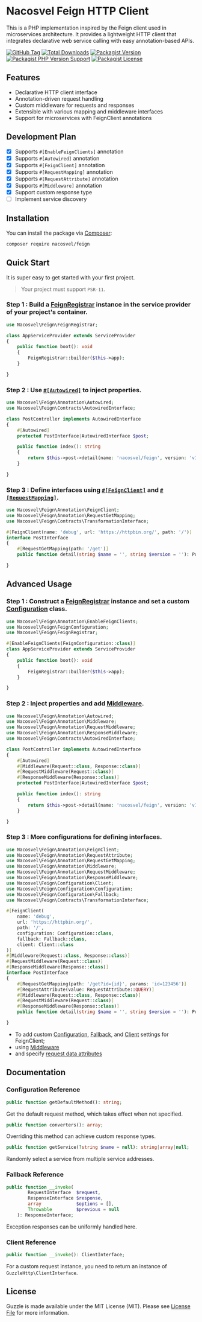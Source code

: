 # Nacosvel Feign HTTP Client

This is a PHP implementation inspired by the Feign client used in microservices architecture. It provides a lightweight
HTTP client that integrates declarative web service calling with easy annotation-based APIs.

[![GitHub Tag](https://img.shields.io/github/v/tag/nacosvel/feign)](https://github.com/nacosvel/feign/tags)
[![Total Downloads](https://img.shields.io/packagist/dt/nacosvel/feign?style=flat-square)](https://packagist.org/packages/nacosvel/feign)
[![Packagist Version](https://img.shields.io/packagist/v/nacosvel/feign)](https://packagist.org/packages/nacosvel/feign)
[![Packagist PHP Version Support](https://img.shields.io/packagist/php-v/nacosvel/feign)](https://github.com/nacosvel/feign)
[![Packagist License](https://img.shields.io/github/license/nacosvel/feign)](https://github.com/nacosvel/feign)

## Features

- Declarative HTTP client interface
- Annotation-driven request handling
- Custom middleware for requests and responses
- Extensible with various mapping and middleware interfaces
- Support for microservices with FeignClient annotations

## Development Plan

- [x] Supports `#[EnableFeignClients]` annotation
- [x] Supports `#[Autowired]` annotation
- [x] Supports `#[FeignClient]` annotation
- [x] Supports `#[RequestMapping]` annotation
- [x] Supports `#[RequestAttribute]` annotation
- [x] Supports `#[Middleware]` annotation
- [x] Support custom response type
- [ ] Implement service discovery

## Installation

You can install the package via [Composer](https://getcomposer.org/):

```bash
composer require nacosvel/feign
```

## Quick Start

It is super easy to get started with your first project.
> Your project must support `PSR-11`.

### Step 1 : Build a [FeignRegistrar](src/FeignRegistrar.php) instance in the service provider of your project's container.

```php
use Nacosvel\Feign\FeignRegistrar;

class AppServiceProvider extends ServiceProvider
{
    public function boot(): void
    {
        FeignRegistrar::builder($this->app);
    }

}
```

### Step 2 : Use [`#[Autowired]`](src/Annotation/Autowired.php) to inject properties.

```php
use Nacosvel\Feign\Annotation\Autowired;
use Nacosvel\Feign\Contracts\AutowiredInterface;

class PostController implements AutowiredInterface
{
    #[Autowired]
    protected PostInterface|AutowiredInterface $post;

    public function index(): string
    {
        return $this->post->detail(name: 'nacosvel/feign', version: 'v1.0.0')->getRawContents();
    }

}
```

### Step 3 : Define interfaces using [`#[FeignClient]`](src/Annotation/FeignClient.php) and [`#[RequestMapping]`](src/Annotation/RequestMapping.php).

```php
use Nacosvel\Feign\Annotation\FeignClient;
use Nacosvel\Feign\Annotation\RequestGetMapping;
use Nacosvel\Feign\Contracts\TransformationInterface;

#[FeignClient(name: 'debug', url: 'https://httpbin.org/', path: '/')]
interface PostInterface
{
    #[RequestGetMapping(path: '/get')]
    public function detail(string $name = '', string $version = ''): Post|TransformationInterface;

}
```

## Advanced Usage

### Step 1 : Construct a [FeignRegistrar](src/FeignRegistrar.php) instance and set a custom [Configuration](src/Configuration/Configuration.php) class.

```php
use Nacosvel\Feign\Annotation\EnableFeignClients;
use Nacosvel\Feign\FeignConfiguration;
use Nacosvel\Feign\FeignRegistrar;

#[EnableFeignClients(FeignConfiguration::class)]
class AppServiceProvider extends ServiceProvider
{
    public function boot(): void
    {
        FeignRegistrar::builder($this->app);
    }

}
```

### Step 2 : Inject properties and add [Middleware](src/Annotation/Middleware.php).

```php
use Nacosvel\Feign\Annotation\Autowired;
use Nacosvel\Feign\Annotation\Middleware;
use Nacosvel\Feign\Annotation\RequestMiddleware;
use Nacosvel\Feign\Annotation\ResponseMiddleware;
use Nacosvel\Feign\Contracts\AutowiredInterface;

class PostController implements AutowiredInterface
{
    #[Autowired]
    #[Middleware(Request::class, Response::class)]
    #[RequestMiddleware(Request::class)]
    #[ResponseMiddleware(Response::class)]
    protected PostInterface|AutowiredInterface $post;

    public function index(): string
    {
        return $this->post->detail(name: 'nacosvel/feign', version: 'v1.0.0')->getRawContents();
    }

}
```

### Step 3 : More configurations for defining interfaces.

```php
use Nacosvel\Feign\Annotation\FeignClient;
use Nacosvel\Feign\Annotation\RequestAttribute;
use Nacosvel\Feign\Annotation\RequestGetMapping;
use Nacosvel\Feign\Annotation\Middleware;
use Nacosvel\Feign\Annotation\RequestMiddleware;
use Nacosvel\Feign\Annotation\ResponseMiddleware;
use Nacosvel\Feign\Configuration\Client;
use Nacosvel\Feign\Configuration\Configuration;
use Nacosvel\Feign\Configuration\Fallback;
use Nacosvel\Feign\Contracts\TransformationInterface;

#[FeignClient(
    name: 'debug',
    url: 'https://httpbin.org/',
    path: '/',
    configuration: Configuration::class,
    fallback: Fallback::class,
    client: Client::class
)]
#[Middleware(Request::class, Response::class)]
#[RequestMiddleware(Request::class)]
#[ResponseMiddleware(Response::class)]
interface PostInterface
{
    #[RequestGetMapping(path: '/get?id={id}', params: 'id=123456')]
    #[RequestAttribute(value: RequestAttribute::QUERY)]
    #[Middleware(Request::class, Response::class)]
    #[RequestMiddleware(Request::class)]
    #[ResponseMiddleware(Response::class)]
    public function detail(string $name = '', string $version = ''): Post|TransformationInterface;

}
```

- To add custom [Configuration](src/Configuration/Configuration.php), [Fallback](src/Configuration/Fallback.php),
  and [Client](src/Configuration/Client.php) settings for FeignClient;
- using [Middleware](src/Annotation/Middleware.php)
- and specify [request data attributes](src/Annotation/RequestAttribute.php)

## Documentation

### Configuration Reference

```php
public function getDefaultMethod(): string;
```

Get the default request method, which takes effect when not specified.

```php
public function converters(): array;
```

Overriding this method can achieve custom response types.

```php
public function getService(?string $name = null): string|array|null;
```

Randomly select a service from multiple service addresses.

### Fallback Reference

```php
public function __invoke(
        RequestInterface  $request,
        ResponseInterface $response,
        array             $options = [],
        Throwable         $previous = null
    ): ResponseInterface;
```

Exception responses can be uniformly handled here.

### Client Reference

```php
public function __invoke(): ClientInterface;
```

For a custom request instance, you need to return an instance of `GuzzleHttp\ClientInterface`.

## License

Guzzle is made available under the MIT License (MIT). Please see [License File](LICENSE) for more information.

